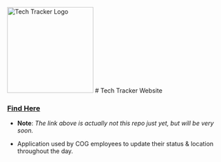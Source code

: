 <img src="https://git.gibbyb.com/gib/Tech_Tracker_Web/raw/branch/master/public/images/tech_tracker_logo.png" alt="Tech Tracker Logo" width="200"/>
# Tech Tracker Website

### [Find Here](https://techtracker.gibbyb.com/)
- **Note**: *The link above is actually not this repo just yet, but will be very soon.*

- Application used by COG employees to update their status & location throughout the day.
